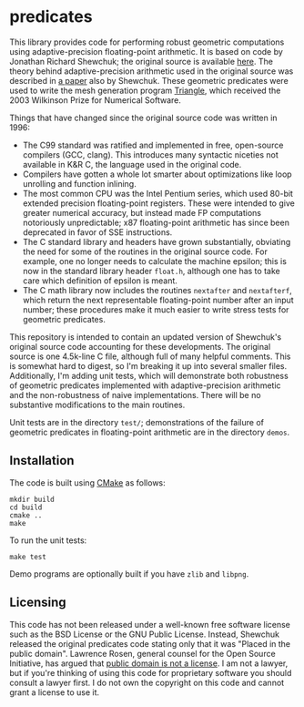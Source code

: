 # predicates

This library provides code for performing robust geometric computations using adaptive-precision floating-point arithmetic.
It is based on code by Jonathan Richard Shewchuk; the original source is available [here](http://www.cs.cmu.edu/afs/cs/project/quake/public/code/predicates.c).
The theory behind adaptive-precision arithmetic used in the original source was described in [a paper](http://www.cs.cmu.edu/afs/cs/project/quake/public/papers/robust-arithmetic.ps) also by Shewchuk.
These geometric predicates were used to write the mesh generation program [Triangle](http://www.cs.cmu.edu/~quake/triangle.html), which received the 2003 Wilkinson Prize for Numerical Software.

Things that have changed since the original source code was written in 1996:
* The C99 standard was ratified and implemented in free, open-source compilers (GCC, clang).
This introduces many syntactic niceties not available in K&R C, the language used in the original code.
* Compilers have gotten a whole lot smarter about optimizations like loop unrolling and function inlining.
* The most common CPU was the Intel Pentium series, which used 80-bit extended precision floating-point registers.
These were intended to give greater numerical accuracy, but instead made FP computations notoriously unpredictable; x87 floating-point arithmetic has since been deprecated in favor of SSE instructions.
* The C standard library and headers have grown substantially, obviating the need for some of the routines in the original source code.
For example, one no longer needs to calculate the machine epsilon; this is now in the standard library header `float.h`, although one has to take care which definition of epsilon is meant.
* The C math library now includes the routines `nextafter` and `nextafterf`, which return the next representable floating-point number after an input number; these procedures make it much easier to write stress tests for geometric predicates.

This repository is intended to contain an updated version of Shewchuk's original source code accounting for these developments.
The original source is one 4.5k-line C file, although full of many helpful comments.
This is somewhat hard to digest, so I'm breaking it up into several smaller files.
Additionally, I'm adding unit tests, which will demonstrate both robustness of geometric predicates implemented with adaptive-precision arithmetic and the non-robustness of naive implementations.
There will be no substantive modifications to the main routines.

Unit tests are in the directory `test/`; demonstrations of the failure of geometric predicates in floating-point arithmetic are in the directory `demos`.


## Installation

The code is built using [CMake](http://www.cmake.org) as follows:

    mkdir build
    cd build
    cmake ..
    make

To run the unit tests:

    make test

Demo programs are optionally built if you have `zlib` and `libpng`.


## Licensing

This code has not been released under a well-known free software license such as the BSD License or the GNU Public License.
Instead, Shewchuk released the original predicates code stating only that it was "Placed in the public domain".
Lawrence Rosen, general counsel for the Open Source Initiative, has argued that [public domain is not a license](https://www.linuxjournal.com/article/6225).
I am not a lawyer, but if you're thinking of using this code for proprietary software you should consult a lawyer first.
I do not own the copyright on this code and cannot grant a license to use it.
